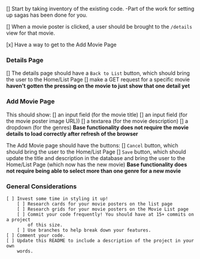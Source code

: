 [] Start by taking inventory of the existing code. 
    -Part of the work for setting up sagas has been done for you.

[] When a movie poster is clicked, a user should be brought to the `/details` 
    view for that movie.

[x] Have a way to get to the Add Movie Page


### Details Page

[] The details page should have a `Back to List` button, which should bring the 
    user to the Home/List Page
        [] make a GET request for a specific movie
        **haven't gotten the pressing on the movie to just show that one detail yet**

### Add Movie Page

This should show:
    [] an input field (for the movie title) 
    [] an input field (for the movie poster image URL)) 
    [] a textarea (for the movie description) 
    [] a dropdown (for the genres) 
**Base functionality does not require the movie details to load correctly after refresh of the browser**

The Add Movie page should have the buttons:
    [] `Cancel` button, which should bring the user to the Home/List Page
    [] `Save` button, which should update the title and description in the 
        database and bring the user to the Home/List Page (which now has the new movie)
**Base functionality does not require being able to select more than one genre for a new movie**

### General Considerations
    [ ] Invest some time in styling it up!
        [ ] Research cards for your movie posters on the list page
        [ ] Research grids for your movie posters on the Movie List page
        [ ] Commit your code frequently! You should have at 15+ commits on a project
            of this size.              
        [ ] Use branches to help break down your features. 
    [ ] Comment your code.
    [ ] Update this README to include a description of the project in your own 
        words.